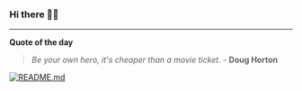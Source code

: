### Hi there 👋🏻


---

**Quote of the day**

> *Be your own hero, it's cheaper than a movie ticket.* - **Doug Horton** 

[![README.md](https://github.com/marcolovazzano/marcolovazzano/actions/workflows/readme.yml/badge.svg?branch=main)](https://github.com/marcolovazzano/marcolovazzano/actions/workflows/readme.yml)
